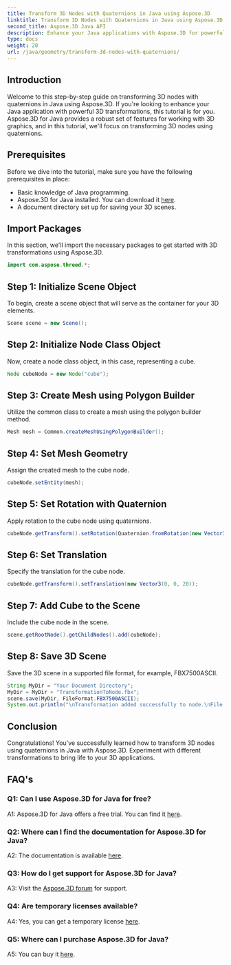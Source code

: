 ```yaml
---
title: Transform 3D Nodes with Quaternions in Java using Aspose.3D
linktitle: Transform 3D Nodes with Quaternions in Java using Aspose.3D
second_title: Aspose.3D Java API
description: Enhance your Java applications with Aspose.3D for powerful 3D transformations. Learn to transform nodes using quaternions in this step-by-step guide.
type: docs
weight: 20
url: /java/geometry/transform-3d-nodes-with-quaternions/
---
```

## Introduction

Welcome to this step-by-step guide on transforming 3D nodes with quaternions in Java using Aspose.3D. If you're looking to enhance your Java application with powerful 3D transformations, this tutorial is for you. Aspose.3D for Java provides a robust set of features for working with 3D graphics, and in this tutorial, we'll focus on transforming 3D nodes using quaternions.

## Prerequisites

Before we dive into the tutorial, make sure you have the following prerequisites in place:

- Basic knowledge of Java programming.
- Aspose.3D for Java installed. You can download it [here](https://releases.aspose.com/3d/java/).
- A document directory set up for saving your 3D scenes.

## Import Packages

In this section, we'll import the necessary packages to get started with 3D transformations using Aspose.3D.

```java
import com.aspose.threed.*;
```

## Step 1: Initialize Scene Object

To begin, create a scene object that will serve as the container for your 3D elements.

```java
Scene scene = new Scene();
```

## Step 2: Initialize Node Class Object

Now, create a node class object, in this case, representing a cube.

```java
Node cubeNode = new Node("cube");
```

## Step 3: Create Mesh using Polygon Builder

Utilize the common class to create a mesh using the polygon builder method.

```java
Mesh mesh = Common.createMeshUsingPolygonBuilder();
```

## Step 4: Set Mesh Geometry

Assign the created mesh to the cube node.

```java
cubeNode.setEntity(mesh);
```

## Step 5: Set Rotation with Quaternion

Apply rotation to the cube node using quaternions.

```java
cubeNode.getTransform().setRotation(Quaternion.fromRotation(new Vector3(0, 1, 0), new Vector3(0.3, 0.5, 0.1)));
```

## Step 6: Set Translation

Specify the translation for the cube node.

```java
cubeNode.getTransform().setTranslation(new Vector3(0, 0, 20));
```

## Step 7: Add Cube to the Scene

Include the cube node in the scene.

```java
scene.getRootNode().getChildNodes().add(cubeNode);
```

## Step 8: Save 3D Scene

Save the 3D scene in a supported file format, for example, FBX7500ASCII.

```java
String MyDir = "Your Document Directory";
MyDir = MyDir + "TransformationToNode.fbx";
scene.save(MyDir, FileFormat.FBX7500ASCII);
System.out.println("\nTransformation added successfully to node.\nFile saved at " + MyDir);
```

## Conclusion

Congratulations! You've successfully learned how to transform 3D nodes using quaternions in Java with Aspose.3D. Experiment with different transformations to bring life to your 3D applications.

## FAQ's

### Q1: Can I use Aspose.3D for Java for free?

A1: Aspose.3D for Java offers a free trial. You can find it [here](https://releases.aspose.com/).

### Q2: Where can I find the documentation for Aspose.3D for Java?

A2: The documentation is available [here](https://reference.aspose.com/3d/java/).

### Q3: How do I get support for Aspose.3D for Java?

A3: Visit the [Aspose.3D forum](https://forum.aspose.com/c/3d/18) for support.

### Q4: Are temporary licenses available?

A4: Yes, you can get a temporary license [here](https://purchase.aspose.com/temporary-license/).

### Q5: Where can I purchase Aspose.3D for Java?

A5: You can buy it [here](https://purchase.aspose.com/buy).
